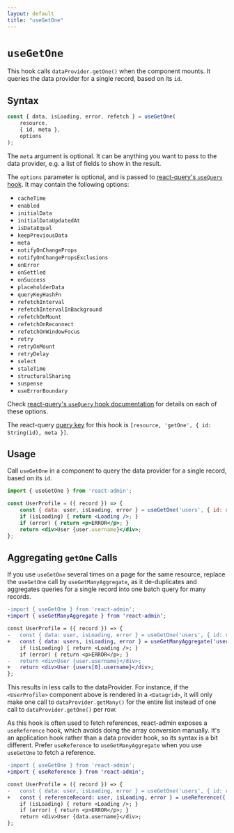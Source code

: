```yaml
---
layout: default
title: "useGetOne"
---
```


# `useGetOne`

This hook calls `dataProvider.getOne()` when the component mounts. It queries the data provider for a single record, based on its `id`.

## Syntax

```jsx
const { data, isLoading, error, refetch } = useGetOne(
    resource,
    { id, meta },
    options
);
```

The `meta` argument is optional. It can be anything you want to pass to the data provider, e.g. a list of fields to show in the result.

The `options` parameter is optional, and is passed to [react-query's `useQuery` hook](https://react-query.tanstack.com/reference/useQuery). It may contain the following options:

* `cacheTime`
* `enabled`
* `initialData`
* `initialDataUpdatedAt`
* `isDataEqual`
* `keepPreviousData`
* `meta`
* `notifyOnChangeProps`
* `notifyOnChangePropsExclusions`
* `onError`
* `onSettled`
* `onSuccess`
* `placeholderData`
* `queryKeyHashFn`
* `refetchInterval`
* `refetchIntervalInBackground`
* `refetchOnMount`
* `refetchOnReconnect`
* `refetchOnWindowFocus`
* `retry`
* `retryOnMount`
* `retryDelay`
* `select`
* `staleTime`
* `structuralSharing`
* `suspense`
* `useErrorBoundary`

Check [react-query's `useQuery` hook documentation](https://react-query.tanstack.com/reference/useQuery) for details on each of these options.

The react-query [query key](https://react-query.tanstack.com/guides/query-keys) for this hook is `[resource, 'getOne', { id: String(id), meta }]`.

## Usage

Call `useGetOne` in a component to query the data provider for a single record, based on its `id`.

```jsx
import { useGetOne } from 'react-admin';

const UserProfile = ({ record }) => {
    const { data: user, isLoading, error } = useGetOne('users', { id: record.userId });
    if (isLoading) { return <Loading />; }
    if (error) { return <p>ERROR</p>; }
    return <div>User {user.username}</div>;
};
```

## Aggregating `getOne` Calls

If you use `useGetOne` several times on a page for the same resource, replace the `useGetOne` call by `useGetManyAggregate`, as it de-duplicates and aggregates queries for a single record into one batch query for many records.

```diff
-import { useGetOne } from 'react-admin';
+import { useGetManyAggregate } from 'react-admin';

const UserProfile = ({ record }) => {
-   const { data: user, isLoading, error } = useGetOne('users', { id: record.userId });
+   const { data: users, isLoading, error } = useGetManyAggregate('users', { ids: [record.userId] });
    if (isLoading) { return <Loading />; }
    if (error) { return <p>ERROR</p>; }
-   return <div>User {user.username}</div>;
+   return <div>User {users[0].username}</div>;
};
```

This results in less calls to the dataProvider. For instance, if the `<UserProfile>` component above is rendered in a `<Datagrid>`, it will only make one call to `dataProvider.getMany()` for the entire list instead of one call to `dataProvider.getOne()` per row.

As this hook is often used to fetch references, react-admin exposes a `useReference` hook, which avoids doing the array conversion manually. It's an application hook rather than a data provider hook, so its syntax is a bit different. Prefer `useReference` to `useGetManyAggregate` when you use `useGetOne` to fetch a reference.

```diff
-import { useGetOne } from 'react-admin';
+import { useReference } from 'react-admin';

const UserProfile = ({ record }) => {
-   const { data: user, isLoading, error } = useGetOne('users', { id: record.id });
+   const { referenceRecord: user, isLoading, error } = useReference({ reference: 'users', id: [record.id] });
    if (isLoading) { return <Loading />; }
    if (error) { return <p>ERROR</p>; }
    return <div>User {data.username}</div>;
};
```
